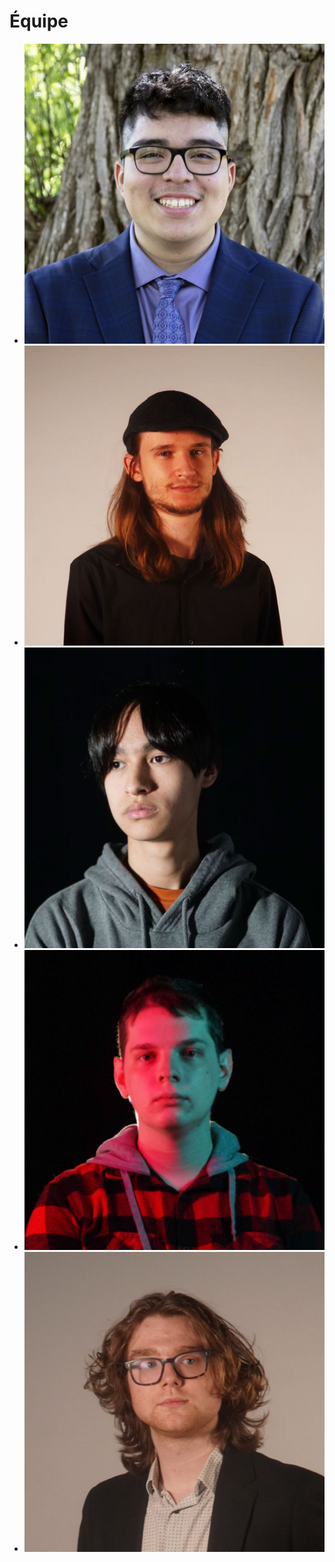 # Équipe

<!-- Présentation des rôles et responsabilités de chacun des membres de l'équipe -->

* [![Joshua](membre_v/josh_00000.jpg)](membre_v/)
* [![Victor](victor_gileau_membre/vic_00000.jpg)](victor_gileau_membre/)
* [![Michael](membre_x/michael_00000.jpg)](membre_x/)
* [![Pierre](membre_y/pierreluc_00000.jpg)](membre_y/)
* [![Maik](membre_z/maik_00000.jpg)](membre_z/)

